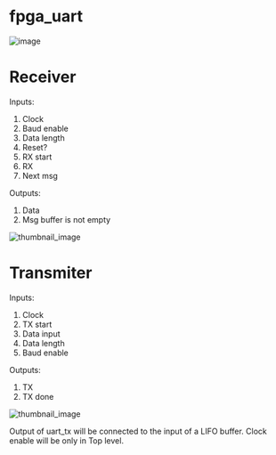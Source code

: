 # fpga_uart

![image](https://github.com/user-attachments/assets/f516203c-781d-42fb-bb40-2c5eddaf883d)

# Receiver
Inputs:
1) Clock
2) Baud enable
3) Data length
4) Reset?
5) RX start
6) RX
7) Next msg

Outputs:
1) Data
2) Msg
buffer is not empty

![thumbnail_image](https://github.com/user-attachments/assets/afb98a04-9d87-4f61-b18e-1056e1194ba0)


# Transmiter
Inputs:
1) Clock
2) TX start
3) Data input
4) Data length
5) Baud enable

Outputs:
1) TX
2) TX done

![thumbnail_image](https://github.com/user-attachments/assets/048f75a0-91db-4b56-8333-fce31b304478)

Output of uart_tx will be connected to the input of a LIFO buffer. Clock enable will be only in Top level.

